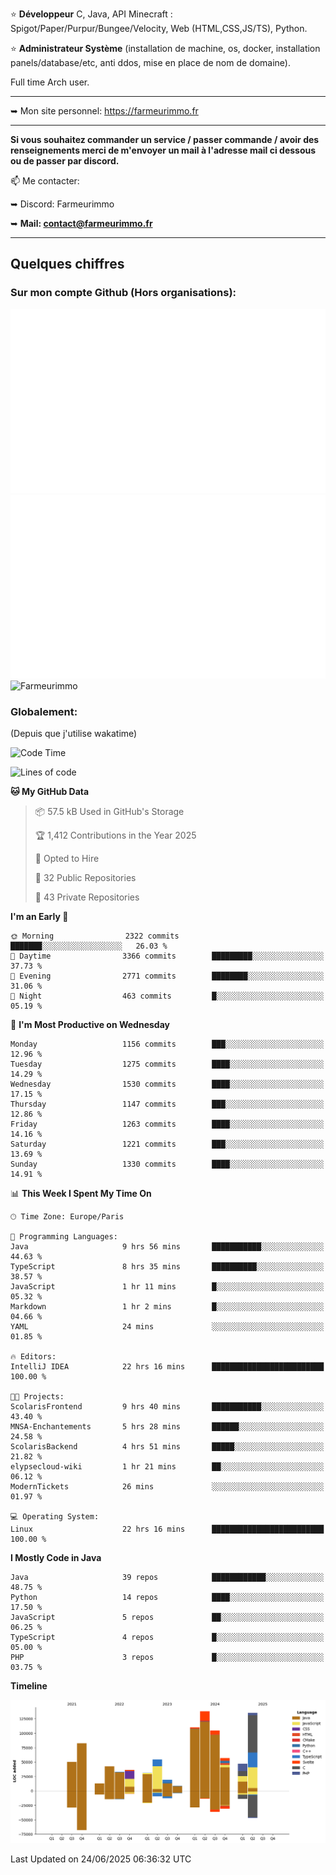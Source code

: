 ⭐ **Développeur** C, Java, API Minecraft : Spigot/Paper/Purpur/Bungee/Velocity, Web (HTML,CSS,JS/TS), Python.

⭐ **Administrateur Système** (installation de machine, os, docker, installation panels/database/etc, anti ddos, mise en place de nom de domaine).

Full time Arch user.

---

➥ Mon site personnel: https://farmeurimmo.fr

---

**Si vous souhaitez commander un service / passer commande / avoir des renseignements merci de m'envoyer un mail à l'adresse mail ci dessous ou de passer par discord.**

📫 Me contacter:
 
   ➥ Discord: Farmeurimmo
   
   ➥ **Mail: contact@farmeurimmo.fr**

---
## Quelques chiffres

### Sur mon compte Github (Hors organisations):

<a href="https://github.com/Farmeurimmo/github-stats">
<img src="https://github.com/Farmeurimmo/github-stats/blob/master/generated/overview.svg#gh-dark-mode-only" />
<img src="https://github.com/Farmeurimmo/github-stats/blob/master/generated/languages.svg#gh-dark-mode-only" />
</a>

<img src="https://komarev.com/ghpvc/?username=Farmeurimmo" alt="Farmeurimmo" />

### Globalement:

(Depuis que j'utilise wakatime)
<!--START_SECTION:waka-->
![Code Time](http://img.shields.io/badge/Code%20Time-2%2C126%20hrs%2039%20mins-blue)

![Lines of code](https://img.shields.io/badge/From%20Hello%20World%20I%27ve%20Written-968.1%20thousand%20lines%20of%20code-blue)

**🐱 My GitHub Data** 

> 📦 57.5 kB Used in GitHub's Storage 
 > 
> 🏆 1,412 Contributions in the Year 2025
 > 
> 💼 Opted to Hire
 > 
> 📜 32 Public Repositories 
 > 
> 🔑 43 Private Repositories 
 > 
**I'm an Early 🐤** 

```text
🌞 Morning                2322 commits        ███████░░░░░░░░░░░░░░░░░░   26.03 % 
🌆 Daytime                3366 commits        █████████░░░░░░░░░░░░░░░░   37.73 % 
🌃 Evening                2771 commits        ████████░░░░░░░░░░░░░░░░░   31.06 % 
🌙 Night                  463 commits         █░░░░░░░░░░░░░░░░░░░░░░░░   05.19 % 
```
📅 **I'm Most Productive on Wednesday** 

```text
Monday                   1156 commits        ███░░░░░░░░░░░░░░░░░░░░░░   12.96 % 
Tuesday                  1275 commits        ████░░░░░░░░░░░░░░░░░░░░░   14.29 % 
Wednesday                1530 commits        ████░░░░░░░░░░░░░░░░░░░░░   17.15 % 
Thursday                 1147 commits        ███░░░░░░░░░░░░░░░░░░░░░░   12.86 % 
Friday                   1263 commits        ████░░░░░░░░░░░░░░░░░░░░░   14.16 % 
Saturday                 1221 commits        ███░░░░░░░░░░░░░░░░░░░░░░   13.69 % 
Sunday                   1330 commits        ████░░░░░░░░░░░░░░░░░░░░░   14.91 % 
```


📊 **This Week I Spent My Time On** 

```text
🕑︎ Time Zone: Europe/Paris

💬 Programming Languages: 
Java                     9 hrs 56 mins       ███████████░░░░░░░░░░░░░░   44.63 % 
TypeScript               8 hrs 35 mins       ██████████░░░░░░░░░░░░░░░   38.57 % 
JavaScript               1 hr 11 mins        █░░░░░░░░░░░░░░░░░░░░░░░░   05.32 % 
Markdown                 1 hr 2 mins         █░░░░░░░░░░░░░░░░░░░░░░░░   04.66 % 
YAML                     24 mins             ░░░░░░░░░░░░░░░░░░░░░░░░░   01.85 % 

🔥 Editors: 
IntelliJ IDEA            22 hrs 16 mins      █████████████████████████   100.00 % 

🐱‍💻 Projects: 
ScolarisFrontend         9 hrs 40 mins       ███████████░░░░░░░░░░░░░░   43.40 % 
MNSA-Enchantements       5 hrs 28 mins       ██████░░░░░░░░░░░░░░░░░░░   24.58 % 
ScolarisBackend          4 hrs 51 mins       █████░░░░░░░░░░░░░░░░░░░░   21.82 % 
elypsecloud-wiki         1 hr 21 mins        ██░░░░░░░░░░░░░░░░░░░░░░░   06.12 % 
ModernTickets            26 mins             ░░░░░░░░░░░░░░░░░░░░░░░░░   01.97 % 

💻 Operating System: 
Linux                    22 hrs 16 mins      █████████████████████████   100.00 % 
```

**I Mostly Code in Java** 

```text
Java                     39 repos            ████████████░░░░░░░░░░░░░   48.75 % 
Python                   14 repos            ████░░░░░░░░░░░░░░░░░░░░░   17.50 % 
JavaScript               5 repos             ██░░░░░░░░░░░░░░░░░░░░░░░   06.25 % 
TypeScript               4 repos             █░░░░░░░░░░░░░░░░░░░░░░░░   05.00 % 
PHP                      3 repos             █░░░░░░░░░░░░░░░░░░░░░░░░   03.75 % 
```



**Timeline**

![Lines of Code chart](https://raw.githubusercontent.com/Farmeurimmo/Farmeurimmo/main/assets/bar_graph.png)


 Last Updated on 24/06/2025 06:36:32 UTC
<!--END_SECTION:waka-->

